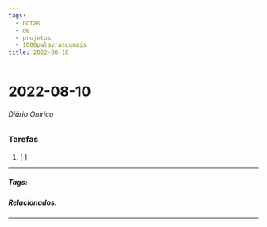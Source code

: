 ```yaml
---
tags:
  - notas
  - de
  - projetos
  - 1000palavrasoumais
title: 2022-08-10  
---
```

# 2022-08-10  
###### Diário Onírico
>


### Tarefas
1. [ ]  

---

##### Tags:

##### Relacionados: 

---


